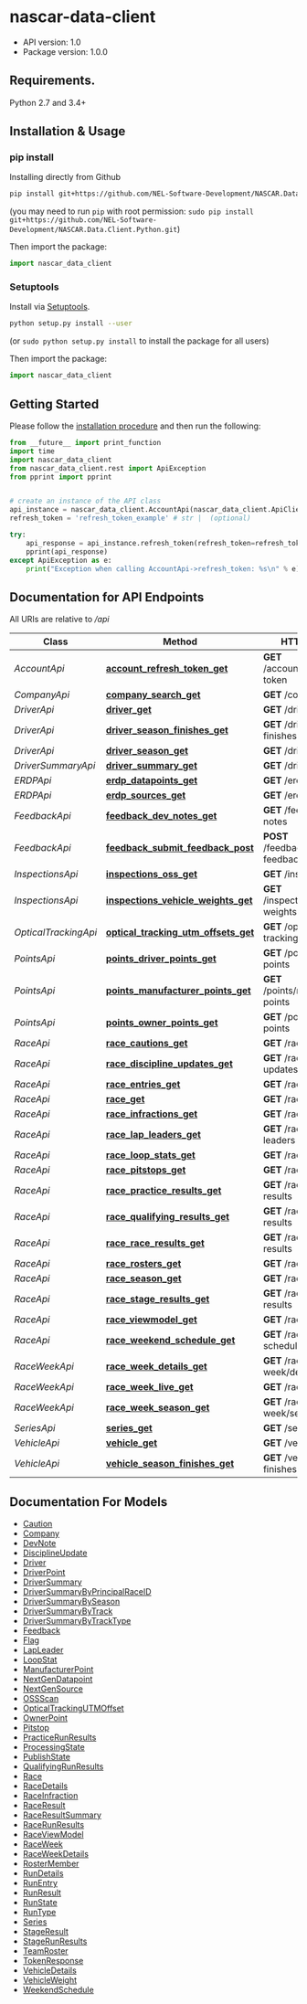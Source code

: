 # nascar-data-client

- API version: 1.0
- Package version: 1.0.0

## Requirements.

Python 2.7 and 3.4+

## Installation & Usage
### pip install

Installing directly from Github

```sh
pip install git+https://github.com/NEL-Software-Development/NASCAR.Data.Client.Python.git
```
(you may need to run `pip` with root permission: `sudo pip install git+https://github.com/NEL-Software-Development/NASCAR.Data.Client.Python.git`)

Then import the package:
```python
import nascar_data_client 
```

### Setuptools

Install via [Setuptools](http://pypi.python.org/pypi/setuptools).

```sh
python setup.py install --user
```
(or `sudo python setup.py install` to install the package for all users)

Then import the package:
```python
import nascar_data_client
```

## Getting Started

Please follow the [installation procedure](#installation--usage) and then run the following:

```python
from __future__ import print_function
import time
import nascar_data_client
from nascar_data_client.rest import ApiException
from pprint import pprint


# create an instance of the API class
api_instance = nascar_data_client.AccountApi(nascar_data_client.ApiClient(configuration))
refresh_token = 'refresh_token_example' # str |  (optional)

try:
    api_response = api_instance.refresh_token(refresh_token=refresh_token)
    pprint(api_response)
except ApiException as e:
    print("Exception when calling AccountApi->refresh_token: %s\n" % e)
```

## Documentation for API Endpoints

All URIs are relative to */api*

Class | Method | HTTP request | Description
------------ | ------------- | ------------- | -------------
*AccountApi* | [**account_refresh_token_get**](docs/AccountApi.md#account_refresh_token_get) | **GET** /account/refresh-token | 
*CompanyApi* | [**company_search_get**](docs/CompanyApi.md#company_search_get) | **GET** /company/search | 
*DriverApi* | [**driver_get**](docs/DriverApi.md#driver_get) | **GET** /driver | 
*DriverApi* | [**driver_season_finishes_get**](docs/DriverApi.md#driver_season_finishes_get) | **GET** /driver/season-finishes | 
*DriverApi* | [**driver_season_get**](docs/DriverApi.md#driver_season_get) | **GET** /driver/season | 
*DriverSummaryApi* | [**driver_summary_get**](docs/DriverSummaryApi.md#driver_summary_get) | **GET** /driver-summary | 
*ERDPApi* | [**erdp_datapoints_get**](docs/ERDPApi.md#erdp_datapoints_get) | **GET** /erdp/datapoints | 
*ERDPApi* | [**erdp_sources_get**](docs/ERDPApi.md#erdp_sources_get) | **GET** /erdp/sources | 
*FeedbackApi* | [**feedback_dev_notes_get**](docs/FeedbackApi.md#feedback_dev_notes_get) | **GET** /feedback/dev-notes | 
*FeedbackApi* | [**feedback_submit_feedback_post**](docs/FeedbackApi.md#feedback_submit_feedback_post) | **POST** /feedback/submit-feedback | 
*InspectionsApi* | [**inspections_oss_get**](docs/InspectionsApi.md#inspections_oss_get) | **GET** /inspections/oss | 
*InspectionsApi* | [**inspections_vehicle_weights_get**](docs/InspectionsApi.md#inspections_vehicle_weights_get) | **GET** /inspections/vehicle-weights | 
*OpticalTrackingApi* | [**optical_tracking_utm_offsets_get**](docs/OpticalTrackingApi.md#optical_tracking_utm_offsets_get) | **GET** /optical-tracking/utm-offsets | 
*PointsApi* | [**points_driver_points_get**](docs/PointsApi.md#points_driver_points_get) | **GET** /points/driver-points | 
*PointsApi* | [**points_manufacturer_points_get**](docs/PointsApi.md#points_manufacturer_points_get) | **GET** /points/manufacturer-points | 
*PointsApi* | [**points_owner_points_get**](docs/PointsApi.md#points_owner_points_get) | **GET** /points/owner-points | 
*RaceApi* | [**race_cautions_get**](docs/RaceApi.md#race_cautions_get) | **GET** /race/cautions | 
*RaceApi* | [**race_discipline_updates_get**](docs/RaceApi.md#race_discipline_updates_get) | **GET** /race/discipline-updates | 
*RaceApi* | [**race_entries_get**](docs/RaceApi.md#race_entries_get) | **GET** /race/entries | 
*RaceApi* | [**race_get**](docs/RaceApi.md#race_get) | **GET** /race | 
*RaceApi* | [**race_infractions_get**](docs/RaceApi.md#race_infractions_get) | **GET** /race/infractions | 
*RaceApi* | [**race_lap_leaders_get**](docs/RaceApi.md#race_lap_leaders_get) | **GET** /race/lap-leaders | 
*RaceApi* | [**race_loop_stats_get**](docs/RaceApi.md#race_loop_stats_get) | **GET** /race/loop-stats | 
*RaceApi* | [**race_pitstops_get**](docs/RaceApi.md#race_pitstops_get) | **GET** /race/pitstops | 
*RaceApi* | [**race_practice_results_get**](docs/RaceApi.md#race_practice_results_get) | **GET** /race/practice-results | 
*RaceApi* | [**race_qualifying_results_get**](docs/RaceApi.md#race_qualifying_results_get) | **GET** /race/qualifying-results | 
*RaceApi* | [**race_race_results_get**](docs/RaceApi.md#race_race_results_get) | **GET** /race/race-results | 
*RaceApi* | [**race_rosters_get**](docs/RaceApi.md#race_rosters_get) | **GET** /race/rosters | 
*RaceApi* | [**race_season_get**](docs/RaceApi.md#race_season_get) | **GET** /race/season | 
*RaceApi* | [**race_stage_results_get**](docs/RaceApi.md#race_stage_results_get) | **GET** /race/stage-results | 
*RaceApi* | [**race_viewmodel_get**](docs/RaceApi.md#race_viewmodel_get) | **GET** /race/viewmodel | 
*RaceApi* | [**race_weekend_schedule_get**](docs/RaceApi.md#race_weekend_schedule_get) | **GET** /race/weekend-schedule | 
*RaceWeekApi* | [**race_week_details_get**](docs/RaceWeekApi.md#race_week_details_get) | **GET** /race-week/details | 
*RaceWeekApi* | [**race_week_live_get**](docs/RaceWeekApi.md#race_week_live_get) | **GET** /race-week/live | 
*RaceWeekApi* | [**race_week_season_get**](docs/RaceWeekApi.md#race_week_season_get) | **GET** /race-week/season | 
*SeriesApi* | [**series_get**](docs/SeriesApi.md#series_get) | **GET** /series | 
*VehicleApi* | [**vehicle_get**](docs/VehicleApi.md#vehicle_get) | **GET** /vehicle | 
*VehicleApi* | [**vehicle_season_finishes_get**](docs/VehicleApi.md#vehicle_season_finishes_get) | **GET** /vehicle/season-finishes | 

## Documentation For Models

 - [Caution](docs/Caution.md)
 - [Company](docs/Company.md)
 - [DevNote](docs/DevNote.md)
 - [DisciplineUpdate](docs/DisciplineUpdate.md)
 - [Driver](docs/Driver.md)
 - [DriverPoint](docs/DriverPoint.md)
 - [DriverSummary](docs/DriverSummary.md)
 - [DriverSummaryByPrincipalRaceID](docs/DriverSummaryByPrincipalRaceID.md)
 - [DriverSummaryBySeason](docs/DriverSummaryBySeason.md)
 - [DriverSummaryByTrack](docs/DriverSummaryByTrack.md)
 - [DriverSummaryByTrackType](docs/DriverSummaryByTrackType.md)
 - [Feedback](docs/Feedback.md)
 - [Flag](docs/Flag.md)
 - [LapLeader](docs/LapLeader.md)
 - [LoopStat](docs/LoopStat.md)
 - [ManufacturerPoint](docs/ManufacturerPoint.md)
 - [NextGenDatapoint](docs/NextGenDatapoint.md)
 - [NextGenSource](docs/NextGenSource.md)
 - [OSSScan](docs/OSSScan.md)
 - [OpticalTrackingUTMOffset](docs/OpticalTrackingUTMOffset.md)
 - [OwnerPoint](docs/OwnerPoint.md)
 - [Pitstop](docs/Pitstop.md)
 - [PracticeRunResults](docs/PracticeRunResults.md)
 - [ProcessingState](docs/ProcessingState.md)
 - [PublishState](docs/PublishState.md)
 - [QualifyingRunResults](docs/QualifyingRunResults.md)
 - [Race](docs/Race.md)
 - [RaceDetails](docs/RaceDetails.md)
 - [RaceInfraction](docs/RaceInfraction.md)
 - [RaceResult](docs/RaceResult.md)
 - [RaceResultSummary](docs/RaceResultSummary.md)
 - [RaceRunResults](docs/RaceRunResults.md)
 - [RaceViewModel](docs/RaceViewModel.md)
 - [RaceWeek](docs/RaceWeek.md)
 - [RaceWeekDetails](docs/RaceWeekDetails.md)
 - [RosterMember](docs/RosterMember.md)
 - [RunDetails](docs/RunDetails.md)
 - [RunEntry](docs/RunEntry.md)
 - [RunResult](docs/RunResult.md)
 - [RunState](docs/RunState.md)
 - [RunType](docs/RunType.md)
 - [Series](docs/Series.md)
 - [StageResult](docs/StageResult.md)
 - [StageRunResults](docs/StageRunResults.md)
 - [TeamRoster](docs/TeamRoster.md)
 - [TokenResponse](docs/TokenResponse.md)
 - [VehicleDetails](docs/VehicleDetails.md)
 - [VehicleWeight](docs/VehicleWeight.md)
 - [WeekendSchedule](docs/WeekendSchedule.md)
